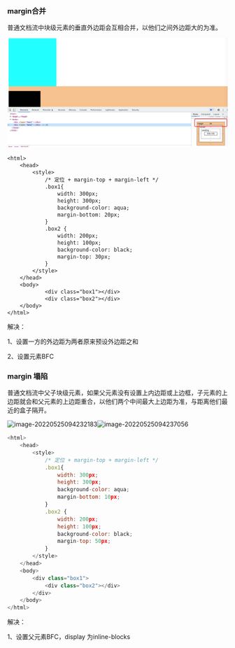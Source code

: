 ### margin合并

普通文档流中块级元素的垂直外边距会互相合并，以他们之间外边距大的为准。

![image-20220111120157558](../../image/image-20220111120157558-2233881.png)

```
<html>
    <head>
        <style>
            /* 定位 + margin-top + margin-left */
            .box1{
                width: 300px;
                height: 300px;
                background-color: aqua;
                margin-bottom: 20px;
            }
            .box2 {
                width: 200px; 
                height: 100px;
                background-color: black;
                margin-top: 30px;
            }
        </style>
    </head>
    <body>
            <div class="box1"></div>
            <div class="box2"></div>
    </body>
</html>
```

解决：

1、设置一方的外边距为两者原来预设外边距之和

2、设置元素BFC

### margin 塌陷

普通文档流中父子块级元素，如果父元素没有设置上内边距或上边框，子元素的上边距就会和父元素的上边距重合，以他们两个中间最大上边距为准，与距离他们最近的盒子隔开。

![image-20220525094232183](/Users/xuyanjie/项目/gitRepository/个人/myDocs/docs/image/image-20220525094232183.png)![image-20220525094237056](/Users/xuyanjie/项目/gitRepository/个人/myDocs/docs/image/image-20220525094237056.png)

```javascript
<html>
    <head>
        <style>
            /* 定位 + margin-top + margin-left */
            .box1{
                width: 300px;
                height: 300px;
                background-color: aqua;
                margin-bottom: 10px;
            }
            .box2 {
                width: 200px; 
                height: 100px;
                background-color: black;
                margin-top: 50px;
            }
        </style>
    </head>
    <body>
        <div class="box1">
            <div class="box2"></div>
        </div>
    </body>
</html>
```

解决：

1、设置父元素BFC，display 为inline-blocks